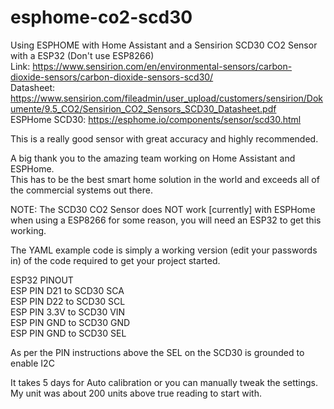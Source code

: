 # esphome-co2-scd30
  
Using ESPHOME with Home Assistant and a Sensirion SCD30 CO2 Sensor with a ESP32 (Don't use ESP8266)  
Link: https://www.sensirion.com/en/environmental-sensors/carbon-dioxide-sensors/carbon-dioxide-sensors-scd30/  
Datasheet: https://www.sensirion.com/fileadmin/user_upload/customers/sensirion/Dokumente/9.5_CO2/Sensirion_CO2_Sensors_SCD30_Datasheet.pdf  
ESPHome SCD30: https://esphome.io/components/sensor/scd30.html  
  
This is a really good sensor with great accuracy and highly recommended.  
  
A big thank you to the amazing team working on Home Assistant and ESPHome.  
This has to be the best smart home solution in the world and exceeds all of the commercial systems out there.  
  
NOTE: The SCD30 CO2 Sensor does NOT work [currently] with ESPHome when using a ESP8266 for some reason, you will need an ESP32 to get this working.  
  
The YAML example code is simply a working version (edit your passwords in) of the code required to get your project started.  
  
ESP32 PINOUT  
ESP PIN D21 to SCD30 SCA  
ESP PIN D22 to SCD30 SCL  
ESP PIN 3.3V to SCD30 VIN  
ESP PIN GND to SCD30 GND  
ESP PIN GND to SCD30 SEL  
  
As per the PIN instructions above the SEL on the SCD30 is grounded to enable I2C  
  
It takes 5 days for Auto calibration or you can manually tweak the settings.  
My unit was about 200 units above true reading to start with.  
